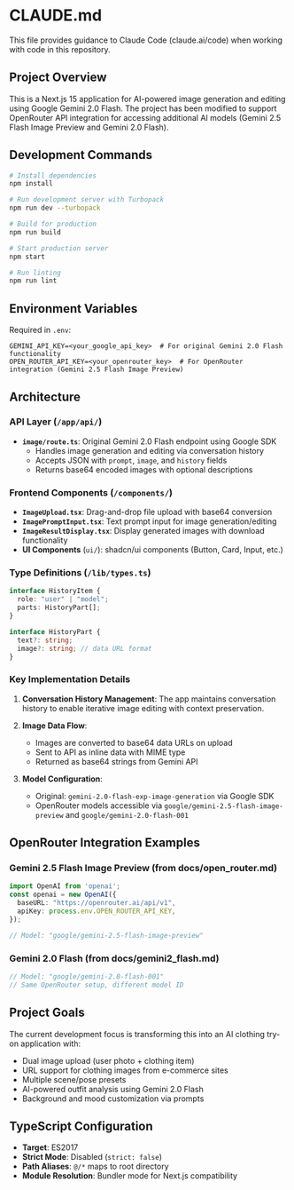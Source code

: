 # CLAUDE.md

This file provides guidance to Claude Code (claude.ai/code) when working with code in this repository.

## Project Overview

This is a Next.js 15 application for AI-powered image generation and editing using Google Gemini 2.0 Flash. The project has been modified to support OpenRouter API integration for accessing additional AI models (Gemini 2.5 Flash Image Preview and Gemini 2.0 Flash).

## Development Commands

```bash
# Install dependencies
npm install

# Run development server with Turbopack
npm run dev --turbopack

# Build for production
npm run build

# Start production server
npm start

# Run linting
npm run lint
```

## Environment Variables

Required in `.env`:
```
GEMINI_API_KEY=<your_google_api_key>  # For original Gemini 2.0 Flash functionality
OPEN_ROUTER_API_KEY=<your_openrouter_key>  # For OpenRouter integration (Gemini 2.5 Flash Image Preview)
```

## Architecture

### API Layer (`/app/api/`)
- **`image/route.ts`**: Original Gemini 2.0 Flash endpoint using Google SDK
  - Handles image generation and editing via conversation history
  - Accepts JSON with `prompt`, `image`, and `history` fields
  - Returns base64 encoded images with optional descriptions

### Frontend Components (`/components/`)
- **`ImageUpload.tsx`**: Drag-and-drop file upload with base64 conversion
- **`ImagePromptInput.tsx`**: Text prompt input for image generation/editing
- **`ImageResultDisplay.tsx`**: Display generated images with download functionality
- **UI Components** (`ui/`): shadcn/ui components (Button, Card, Input, etc.)

### Type Definitions (`/lib/types.ts`)
```typescript
interface HistoryItem {
  role: "user" | "model";
  parts: HistoryPart[];
}

interface HistoryPart {
  text?: string;
  image?: string; // data URL format
}
```

### Key Implementation Details

1. **Conversation History Management**: The app maintains conversation history to enable iterative image editing with context preservation.

2. **Image Data Flow**: 
   - Images are converted to base64 data URLs on upload
   - Sent to API as inline data with MIME type
   - Returned as base64 strings from Gemini API

3. **Model Configuration**:
   - Original: `gemini-2.0-flash-exp-image-generation` via Google SDK
   - OpenRouter models accessible via `google/gemini-2.5-flash-image-preview` and `google/gemini-2.0-flash-001`

## OpenRouter Integration Examples

### Gemini 2.5 Flash Image Preview (from docs/open_router.md)
```typescript
import OpenAI from 'openai';
const openai = new OpenAI({
  baseURL: "https://openrouter.ai/api/v1",
  apiKey: process.env.OPEN_ROUTER_API_KEY,
});

// Model: "google/gemini-2.5-flash-image-preview"
```

### Gemini 2.0 Flash (from docs/gemini2_flash.md)
```typescript
// Model: "google/gemini-2.0-flash-001"
// Same OpenRouter setup, different model ID
```

## Project Goals

The current development focus is transforming this into an AI clothing try-on application with:
- Dual image upload (user photo + clothing item)
- URL support for clothing images from e-commerce sites
- Multiple scene/pose presets
- AI-powered outfit analysis using Gemini 2.0 Flash
- Background and mood customization via prompts

## TypeScript Configuration

- **Target**: ES2017
- **Strict Mode**: Disabled (`strict: false`)
- **Path Aliases**: `@/*` maps to root directory
- **Module Resolution**: Bundler mode for Next.js compatibility